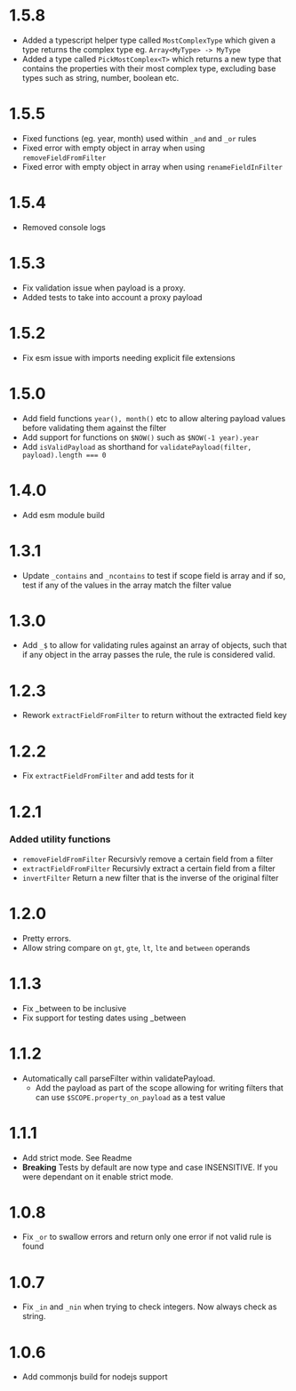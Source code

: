 # 1.5.8
  
  - Added a typescript helper type called `MostComplexType` which given a type returns the complex type eg. `Array<MyType> -> MyType`
  - Added a type called `PickMostComplex<T>` which returns a new type that contains the properties with their most complex type,
    excluding base types such as string, number, boolean etc.

# 1.5.5

  - Fixed functions (eg. year, month) used within `_and` and `_or` rules
  - Fixed error with empty object in array when using `removeFieldFromFilter`
  - Fixed error with empty object in array when using `renameFieldInFilter`

# 1.5.4

  - Removed console logs

# 1.5.3

  - Fix validation issue when payload is a proxy.
  - Added tests to take into account a proxy payload

# 1.5.2

  - Fix esm issue with imports needing explicit file extensions

# 1.5.0

  - Add field functions `year(), month()` etc to allow altering payload values before validating them against the filter
  - Add support for functions on `$NOW()` such as `$NOW(-1 year).year`
  - Add `isValidPayload` as shorthand for `validatePayload(filter, payload).length === 0`

# 1.4.0

  - Add esm module build

# 1.3.1

  - Update `_contains` and `_ncontains` to test if scope field is array and if so, test if any of the values in the array match the filter value

# 1.3.0

  - Add `_$` to allow for validating rules against an array of objects, such that if any object in the array passes the rule, the rule is considered valid.

# 1.2.3

 - Rework `extractFieldFromFilter` to return without the extracted field key

# 1.2.2

 - Fix `extractFieldFromFilter` and add tests for it

# 1.2.1

### Added utility functions
 - `removeFieldFromFilter` Recursivly remove a certain field from a filter
 - `extractFieldFromFilter` Recursivly extract a certain field from a filter
 - `invertFilter` Return a new filter that is the inverse of the original filter

# 1.2.0

 - Pretty errors.
 - Allow string compare on `gt`, `gte`, `lt`, `lte` and `between` operands

# 1.1.3

 - Fix _between to be inclusive
 - Fix support for testing dates using _between

# 1.1.2

 - Automatically call parseFilter within validatePayload.
   - Add the payload as part of the scope allowing for writing filters that can use `$SCOPE.property_on_payload` as a test value

# 1.1.1

 - Add strict mode. See Readme
 - **Breaking** Tests by default are now type and case INSENSITIVE. If you were dependant on it enable strict mode.

# 1.0.8

 - Fix `_or` to swallow errors and return only one error if not valid rule is found

# 1.0.7

 - Fix `_in` and `_nin` when trying to check integers. Now always check as string.


# 1.0.6

 - Add commonjs build for nodejs support
